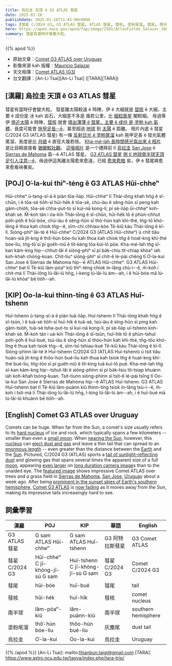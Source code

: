```yaml
---
title: 烏拉圭 天頂 ê G3 ATLAS 彗星
date: 2025-01-28
publishdate: 2025-01-28T11:45:00+0800
tags: [彗星 C/2024 G3, G3 ATLAS 彗星, ATLAS 彗星, 彗核, 塗粉尾溜, 彗尾, 南半球, 烏拉圭]
hero: https://apod.nasa.gov/apod/fap/image/2501/AtlasFields_Salazar_1080.jpg
summary: 彗星有當時仔會變大粒。
---
```


{{% apod %}}

- 原始文章：[Comet G3 ATLAS over Uruguay ](https://apod.nasa.gov/apod/ap250128.html)
- 影像來源 kah 版權：[Mauricio Salazar](https://www.instagram.com/astropolo_/)
- 天文相簿：[Comet ATLAS (G3)](https://www.facebook.com/media/set/?set=a.600449002683681&type=3)
- 台文翻譯：[An-Li Tsai][An-Li Tsai] ([TARA][TARA])

## [漢羅] 烏拉圭 天頂 ê G3 ATLAS 彗星
彗星有當時仔會變大粒。
彗星離太陽較遠 ê 時陣，伊 ê 大細就是 [彗核][hard nucleus] ê 大細，主要 ê 成份是 冰 kah 岩石，大細差不多是 幾若公里，比 [細粒衛星][small moon] 閣較細。
毋過等伊 [倚近太陽][nearing the Sun] ê 時陣，[彗核][nucleus] 就會 [噴出薄薄 ê 彗尾，主要 ê 成份 是 塗粉 kah 氣體][eject dust and gas]，長度可能會 [拖甲足長--ê][enormous length]，甚至超過 [地球][Earth] 到 [太陽][Sun] ê 距離。
相片內底 ê 彗星 C/2024 G3 (ATLAS 彗星) 有一條 [反射日光 ê 塗粉尾溜][tail of sunlight-reflecting dust] kah 拖甲足長 ê 發光氣體尾溜，長度是比 [月娘][moon] ê 直徑大幾若倍。
[Kha-mé-lah 長時間感光翕出來 ê 相片][long duration camera image] 是比目睭直接看 [猶閣較壯觀][even larger]。
[這張相片][featured image] 是一个禮拜前 tī [烏拉圭][Uruguay] [San Jose][San Jose] ê [Sierras de Mahoma][Sierras de Mahoma] 翕--ê ATLAS 彗星。
[G3 ATLAS 彗星][Comet G3 ATLAS] [捌 tī 地球南半球天頂足引人注意--ê][prominent in the sunset skies of Earth's southern hemisphere,]，毋過伊這馬離太陽愈來愈遠，已經 [愈來愈暗][now fading] 矣，伊 ê 彗尾嘛愈來愈看袂著矣。

## [POJ] O͘-la-kui thiⁿ-téng ê G3 ATLAS Hūi-chheⁿ
Hūi-chheⁿ ū-tang-sî-á ē piàn tōa-lia̍p.
Hūi-chheⁿ lī Thài-iông khah hn̄g ê sî-chūn, i ê tōa-sè tio̍h-sī hūi-he̍k ê tōa-sè, chú-iàu ê sêng-hūn sī peng kah gâm-chio̍h, tōa-sè chha-put-to sī kúi-nā kong-lí, pí sè-lia̍p ūi-chheⁿ koh-khah sè.
M̄-koh tán i óa-kīn Thài-iông ê sî-chūn, hūi-he̍k tō ē phùn-chhut po̍h-po̍h ê hūi-bóe, chú-iàu ê sêng-hūn sī thô͘-hún kah khì-thé, tn̂g-tō͘ khó-lêng ē thoa kah chiok tn̂g--ê, sīm-chì chhiau-kòe Tē-kiû kàu Thài-iông ê kī-lî.
Siòng-phìⁿ lāi-té ê Hūi-chheⁿ C/2024 G3 (ATLAS Hūi-chheⁿ) ū chi̍t tiâu hoán-siā ji̍t-kng ê thô͘-hún bóe-liu kah thoa kah chiok tn̂g ê hoat-kng khì-thé bóe-liu, tn̂g-tō͘ sī pí goe̍h-niû ê ti̍t-kèng tōa kúi-lō pōe.
Kha-mé-lah tn̂g sî-kan kám-kng hip--chhut-lâi ê siòng-phìⁿ sī pí ba̍k-chiu ti̍t-chiap khòaⁿ iah koh-khah chòng-koan.
Chit-tiuⁿ siòng-phìⁿ sī chi̍t-ê lé-pài chêng tī O͘-la-kui San Jose ê Sierras de Mahoma hip--ê ATLAS Hūi-chheⁿ.
G3 ATLAS Hūi-chheⁿ bat tī Tē-kiû lâm-pòaⁿ kiû thiⁿ-téng chiok ín-lâng chù-ì--ê, m̄-koh i chit-má lī Thài-iông lú-lâi-lú hn̄g, í-keng lú-lâi-lú àm--ah, i ê hūi-bóe mā lú-lâi-lú khòaⁿ bē tio̍h--ah.

## [KIP] Oo-la-kui thinn-tíng ê G3 ATLAS Huī-tshenn
Huī-tshenn ū-tang-sî-á ē piàn tuā-lia̍p.
Huī-tshenn lī Thài-iông khah hn̄g ê sî-tsūn, i ê tuā-sè tio̍h-sī huī-hi̍k ê tuā-sè, tsú-iàu ê sîng-hūn sī ping kah gâm-tsio̍h, tuā-sè tsha-put-to sī kuí-nā kong-lí, pí sè-lia̍p uī-tshenn koh-khah sè.
M̄-koh tán i uá-kīn Thài-iông ê sî-tsūn, huī-hi̍k tō ē phùn-tshut po̍h-po̍h ê huī-bué, tsú-iàu ê sîng-hūn sī thôo-hún kah khì-thé, tn̂g-tōo khó-lîng ē thua kah tsiok tn̂g--ê, sīm-tsì tshiau-kuè Tē-kiû kàu Thài-iông ê kī-lî.
Siòng-phìnn lāi-té ê Huī-tshenn C/2024 G3 (ATLAS Huī-tshenn) ū tsi̍t tiâu huán-siā ji̍t-kng ê thôo-hún bué-liu kah thua kah tsiok tn̂g ê huat-kng khì-thé bué-liu, tn̂g-tōo sī pí gue̍h-niû ê ti̍t-kìng tuā kuí-lō puē.
Kha-mé-lah tn̂g sî-kan kám-kng hip--tshut-lâi ê siòng-phìnn sī pí ba̍k-tsiu ti̍t-tsiap khuànn iah koh-khah tsòng-kuan.
Tsit-tiunn siòng-phìnn sī tsi̍t-ê lé-pài tsîng tī Oo-la-kui San Jose ê Sierras de Mahoma hip--ê ATLAS Huī-tshenn.
G3 ATLAS Huī-tshenn bat tī Tē-kiû lâm-puànn kiû thinn-tíng tsiok ín-lâng tsù-ì--ê, m̄-koh i tsit-má lī Thài-iông lú-lâi-lú hn̄g, í-king lú-lâi-lú àm--ah, i ê huī-bué mā lú-lâi-lú khuànn bē tio̍h--ah.

## [English] Comet G3 ATLAS over Uruguay
Comets can be huge.
When far from the Sun, a comet's size usually refers to its [hard nucleus][hard nucleus] of ice and rock, which typically spans a few kilometers -- smaller than even a [small moon][small moon].
When [nearing the Sun][nearing the Sun], however, this [nucleus][nucleus] can [eject dust and gas][eject dust and gas] and leave a thin tail that can spread to an [enormous length][enormous length] -- even greater than the distance between the [Earth][Earth] and the [Sun][Sun].
Pictured, C/2024 G3 (ATLAS) sports a [tail of sunlight-reflecting dust][tail of sunlight-reflecting dust] and glowing gas that spans several times the apparent size of a full [moon][moon], appearing [even larger][even larger] on [long duration camera image][long duration camera image]s than to the unaided eye.
The [featured image][featured image] shows impressive Comet ATLAS over trees and a grass field in [Sierras de Mahoma][Sierras de Mahoma], [San Jose][San Jose], [Uruguay][Uruguay] about a week ago.
After being [prominent in the sunset skies of Earth's southern hemisphere,][prominent in the sunset skies of Earth's southern hemisphere,] [Comet G3 ATLAS][Comet G3 ATLAS] is [now fading][now fading] as it moves away from the Sun, making its impressive tails increasingly hard to see.

## 詞彙學習
|漢羅|POJ|KIP|華語|English|
|-|-|-|-|-|
| G3 ATLAS 彗星 | G sam ATLAS Hūi-chheⁿ | G sam ATLAS Huī-tshenn | G3 阿特拉斯彗星 | G3 Comet ATLAS |
| 彗星 C/2024 G3 | Hūi-chheⁿ C jī-khòng-jī-sù G sam | Huī-tshenn C jī-khòng-jī-sù G sam | 彗星 C/2024 G3 | Comet C/2024 G3 |
| 彗尾 | hūi-bóe | huī-bué | 彗尾 | tail |
| 彗核 | hūi-he̍k | huī-hi̍k | 彗核 | comet nucleus |
| 南半球 | lâm-pòaⁿ-kiû | lâm-puànn-kiû | 南半球 | southern hemisphere |
| 塗粉尾溜 | thô͘-hún bóe-liu | thôo-hún bué-liu | 灰塵尾 | dust tail |
| 烏拉圭 | O͘-la-kui | Oo-la-kui | 烏拉圭 | Uruguay |

{{% /apod %}}
[An-Li Tsai]: mailto:thianbun.taigi@gmail.com
[TARA]: https://www.astro.ncu.edu.tw/taova/index.php/tara-trip/

[copyright]: https://apod.nasa.gov/apod/fap/lib/about_apod.html#srapply
[License3]: https://creativecommons.org/licenses/by-nc-nd/3.0/
[License2]:https://creativecommons.org/licenses/by-nc-nd/2.0/

[hard nucleus]:https://apod.nasa.gov/apod/ap160202.html
[small moon]:https://apod.nasa.gov/apod/ap240907.html
[nearing the Sun]:https://www.esa.int/Science_Exploration/Space_Science/Sungrazer_comets
[nucleus]:https://www.cometcampaign.org/files/images/comets_spacecraft.jpg
[eject dust and gas]:https://apod.nasa.gov/apod/ap151118.html
[enormous length]:https://apod.nasa.gov/apod/ap241006.html
[Earth]:https://earthobservatory.nasa.gov/
[Sun]:https://science.nasa.gov/sun/
[tail of sunlight-reflecting dust]:https://astronomy.swin.edu.au/cosmos/*/Cometary+Dust+Tail
[moon]:https://apod.nasa.gov/apod/ap120205.html
[even larger]:https://www.reddit.com/r/photoshopbattles/comments/4hase2/psbattle_shocked_cat/
[long duration camera image]:https://apod.nasa.gov/apod/ap240131.html
[featured image]:https://www.instagram.com/p/DFMBN5sgk3K/
[Sierras de Mahoma]:https://youtu.be/3j-2hr1WC_k
[San Jose]:https://www.youtube.com/shorts/Q3gIT1i1n3E
[Uruguay]:https://en.wikipedia.org/wiki/Uruguay
[prominent in the sunset skies of Earth's southern hemisphere,]:https://apod.nasa.gov/apod/ap250124.html
[Comet G3 ATLAS]:https://en.wikipedia.org/wiki/C/2024_G3_(ATLAS)
[now fading]:https://theskylive.com/c2024g3-info

